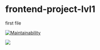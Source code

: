 # frontend-project-lvl1
first file

[![Maintainability](https://api.codeclimate.com/v1/badges/a99a88d28ad37a79dbf6/maintainability)](https://codeclimate.com/github/codeclimate/codeclimate/maintainability)


![](https://github.com/actions/frontend-project-lvl1/.github/workflows/nodejs.yml/badge.svg)
